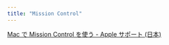 ```yaml
---
title: "Mission Control"
---
```


[Mac で Mission Control を使う - Apple サポート (日本)](https://support.apple.com/ja-jp/HT204100)
